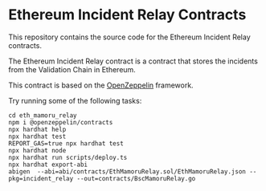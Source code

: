 # Ethereum Incident Relay Contracts
This repository contains the source code for the Ethereum Incident Relay contracts.

The Ethereum Incident Relay contract is a contract that stores the incidents from the Validation Chain in Ethereum.

This contract is based on the [OpenZeppelin](https://openzeppelin.com/) framework. 


Try running some of the following tasks:

```shell
cd eth_mamoru_relay
npm i @openzeppelin/contracts 
npx hardhat help
npx hardhat test
REPORT_GAS=true npx hardhat test
npx hardhat node
npx hardhat run scripts/deploy.ts
npx hardhat export-abi 
abigen  --abi=abi/contracts/EthMamoruRelay.sol/EthMamoruRelay.json --pkg=incident_relay --out=contracts/BscMamoruRelay.go
```
